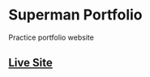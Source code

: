 # Superman Portfolio

Practice portfolio website

## [Live Site][1]

[1]:https://fuadmiu.github.io/superman-portfolio/